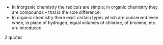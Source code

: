  - In inorganic chemistry the radicals are simple; in organic chemistry they are compounds – that is the sole difference.
 - In organic chemistry there exist certain types which are conserved even when, in place of hydrogen, equal volumes of chlorine, of bromine, etc. are introduced.

2 quotes